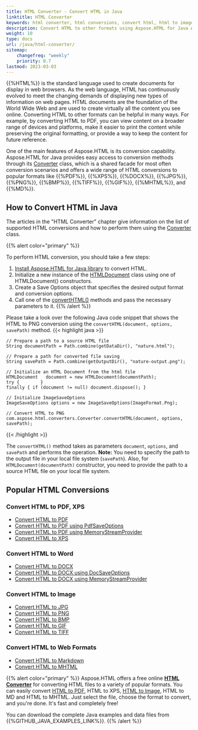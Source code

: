 ```yaml
---
title: HTML Converter - Convert HTML in Java
linktitle: HTML Converter
keywords: html converter, html conversions, convert html, html to image, convert html to image, java example, online converter, java code
description: Convert HTML to other formats using Aspose.HTML for Java API or Online HTML Converter. Consider Java example of HTML to PNG conversion.
weight: 10
type: docs
url: /java/html-converter/
sitemap:
    changefreq: "weekly"
    priority: 0.7
lastmod: 2023-03-03
---
```


{{%HTML%}} is the standard language used to create documents for display in web browsers. As the web language, HTML has continuously evolved to meet the changing demands of displaying new types of information on web pages. HTML documents are the foundation of the World Wide Web and are used to create virtually all the content you see online. Converting HTML to other formats can be helpful in many ways. For example, by converting HTML to PDF, you can view content on a broader range of devices and platforms, make it easier to print the content while preserving the original formatting, or provide a way to keep the content for future reference.

One of the main features of Aspose.HTML is its conversion capability. Aspose.HTML for Java provides easy access to conversion methods through its [Converter](https://reference.aspose.com/html/java/com.aspose.html.converters/Converter) class, which is a shared facade for most often conversion scenarios and offers a wide range of HTML conversions to popular formats like {{%PDF%}}, {{%XPS%}}, {{%DOCX%}}, {{%JPG%}}, {{%PNG%}}, {{%BMP%}}, {{%TIFF%}}, {{%GIF%}}, {{%MHTML%}},  and {{%MD%}}. 

## **How to Convert HTML in Java**

The articles in the "HTML Converter" chapter give information on the list of supported HTML conversions and how to perform them using the [Converter](https://reference.aspose.com/html/java/com.aspose.html.converters/Converter) class.

{{% alert color="primary" %}} 

To perform HTML conversion, you should take a few steps:

1. [Install Aspose.HTML for Java library](/html/java/getting-started/installation/) to convert HTML.
2. Initialize a new instance of the [HTMLDocument](https://reference.aspose.com/html/java/com.aspose.html/HTMLDocument) class using one of HTMLDocument() constructors.
3. Create a Save Options object that specifies the desired output format and conversion options.
4. Call one of the [convertHTML()](https://reference.aspose.com/html/java/com.aspose.html.converters/converter) methods and pass the necessary parameters to it.
{{% /alert %}}   

Please take a look over the following Java code snippet that shows the HTML to PNG conversion using the `convertHTML(document, options, savePath)` method.
{{< highlight java >}}

	// Prepare a path to a source HTML file
    String documentPath = Path.combine(getDataDir(), "nature.html");

    // Prepare a path for converted file saving 
    String savePath = Path.combine(getOutputDir(), "nature-output.png");
    
	// Initialize an HTML Document from the html file
    HTMLDocument   document = new HTMLDocument(documentPath);
    try {        }
    finally { if (document != null) document.dispose(); }

    // Initialize ImageSaveOptions 
    ImageSaveOptions options = new ImageSaveOptions(ImageFormat.Png);

    // Convert HTML to PNG
    com.aspose.html.converters.Converter.convertHTML(document, options, savePath);

{{< /highlight >}}

 The `convertHTML()` method takes as parameters `document`,  `options`, and `savePath` and performs the operation. **Note:** You need to specify the path to the output file in your local file system (`savePath`). Also, for `HTMLDocument(documentPath)` constructor, you need to provide the path to a source HTML file on your local file system. 

## **Popular HTML Conversions**

<div class="row">
	<div class="col-md-3">
		<h3>Convert HTML to PDF, XPS</h3>				
		<ul>
			<li><a href="/html/java/html-to-pdf-converter/">Convert HTML to PDF</a></li>
			<li><a href="/html/java/html-to-pdf-converter/#convert-html-to-pdf-in-java-using-pdfsaveoptions">Convert HTML to PDF using PdfSaveOptions</a></li>
			<li><a href="/html/java/html-to-pdf-converter/">Convert HTML to PDF using MemoryStreamProvider</a></li>
			<li><a href="/html/java/convert-html-to-xps/">Convert HTML to XPS</a></li>					
		</ul>
	</div>
	<div class="col-md-3">
		<h3>Convert HTML to Word</h3>	
		<ul>
			<li><a href="/html/java/convert-html-to-docx/">Convert HTML to DOCX</a></li>
			<li><a href="/html/java/convert-html-to-docx/#convert-html-to-docx-using-docsaveoptions">Convert HTML to DOCX using DocSaveOptions</a></li>
			<li><a href="/html/java/convert-html-to-docx/">Convert HTML to DOCX using MemoryStreamProvider</a></li>
	</div>
	<div class="col-md-3">
		<h3>Convert HTML to Image</h3>	
		</ul>
		<ul>
			<li><a href="/html/java/convert-html-to-image/#convert-html-to-jpg">Convert HTML to JPG</a></li>
			<li><a href="/html/java/convert-html-to-image/#convert-html-to-png">Convert HTML to PNG</a></li>
			<li><a href="/html/java/convert-html-to-image/#convert-html-to-bmp">Convert HTML to BMP</a></li>
			<li><a href="/html/java/convert-html-to-image/#convert-html-to-gif">Convert HTML to GIF</a></li>
			<li><a href="/html/java/convert-html-to-image/#convert-html-to-tiff">Convert HTML to TIFF</a></li>						
		</ul>
	</div>
	<div class="col-md-3">
		<h3>Convert HTML to Web Formats</h3>
		<ul>
			<li><a href="/html/java/convert-html-to-markdown/">Convert HTML to Markdown</a></li>
			<li><a href="/html/java/convert-html-to-mhtml/">Convert HTML to MHTML</a></li>			
		</ul>
	</div>	
</div>

{{% alert color="primary" %}}
Aspose.HTML offers a free online [**HTML Converter**](https://products.aspose.app/html/conversion) for converting HTML files to a variety of popular formats. You can easily convert  [HTML to PDF,](https://products.aspose.app/html/conversion/html-to-pdf) HTML to XPS, [HTML to Image,](https://products.aspose.app/html/conversion/html-to-image) HTML to MD and HTML to MHTML. Just select the file, choose the format to convert, and you're done. It's fast and completely free!

You can download the complete Java examples and data files from {{%GITHUB_JAVA_EXAMPLES_LINK%}}.
{{% /alert %}} 
